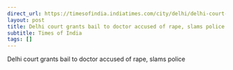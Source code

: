 ```yaml
---
direct_url: https://timesofindia.indiatimes.com/city/delhi/delhi-court-grants-bail-to-doctor-accused-of-rape-slams-io-for-not-conducting-fair-investigation/articleshow/105537102.cms
layout: post
title: Delhi court grants bail to doctor accused of rape, slams police
subtitle: Times of India
tags: []
---
```


Delhi court grants bail to doctor accused of rape, slams police
